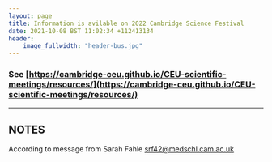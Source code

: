 ```yaml
---
layout: page
title: Information is avilable on 2022 Cambridge Science Festival
date: 2021-10-08 BST 11:02:34 +112413134
header:
    image_fullwidth: "header-bus.jpg"
---
```


### See [https://cambridge-ceu.github.io/CEU-scientific-meetings/resources/](https://cambridge-ceu.github.io/CEU-scientific-meetings/resources/)

<!--more-->

---

## NOTES

According to message from Sarah Fahle [srf42@medschl.cam.ac.uk](mailto:srf42@medschl.cam.ac.uk)
